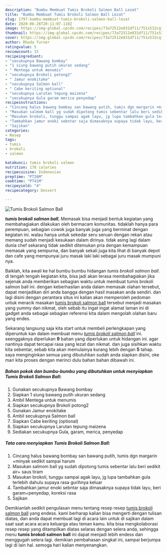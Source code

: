```yaml
---
description: "Bumbu Membuat Tumis Brokoli Salmon Ball Lezat"
title: "Bumbu Membuat Tumis Brokoli Salmon Ball Lezat"
slug: 1797-bumbu-membuat-tumis-brokoli-salmon-ball-lezat
date: 2020-06-26T20:11:07.110Z
image: https://img-global.cpcdn.com/recipes/73a72512e831df11/751x532cq70/tumis-brokoli-salmon-ball-foto-resep-utama.jpg
thumbnail: https://img-global.cpcdn.com/recipes/73a72512e831df11/751x532cq70/tumis-brokoli-salmon-ball-foto-resep-utama.jpg
cover: https://img-global.cpcdn.com/recipes/73a72512e831df11/751x532cq70/tumis-brokoli-salmon-ball-foto-resep-utama.jpg
author: Rhoda Turner
ratingvalue: 5
reviewcount: 15
recipeingredient:
- "secukupnya Bawang bombay"
- "1 siung bawang putih ukuran sedang"
- " Mentega untuk menumis"
- "secukupnya Brokoli potong2"
- " Jamur enokitake"
- "secukupnya Salmon ball"
- " Cabe keriting optional"
- "secukupnya Larutan tepung maizena"
- "secukupnya Gula garam merica penyedap"
recipeinstructions:
- "Cincang halus bawang bombay san bawang putih, tumis dgn margarin +minyak sedikit sampai harum"
- "Masukan salmom ball yg sudah dipotong tumis sebentar lalu beri sedikit air+ saus tiram"
- "Masukan brokoli, tunggu sampai agak layu, jg lupa tambahkan gula terlebih dahulu supaya rasa gurihnya keluar"
- "Tambahkan jamur enoki sebntar saja dimasaknya supaya tidak layu, beri garam+penyedap, koreksi rasa"
- "Sajikan"
categories:
- Resep
tags:
- tumis
- brokoli
- salmon

katakunci: tumis brokoli salmon 
nutrition: 178 calories
recipecuisine: Indonesian
preptime: "PT26M"
cooktime: "PT41M"
recipeyield: "4"
recipecategory: Dessert

---
```



![Tumis Brokoli Salmon Ball](https://img-global.cpcdn.com/recipes/73a72512e831df11/751x532cq70/tumis-brokoli-salmon-ball-foto-resep-utama.jpg)

<b><i>tumis brokoli salmon ball</i></b>, Memasak bisa menjadi bentuk kegiatan yang membahagiakan dilakukan oleh bermacam komunitas. tidaklah hanya para perempuan, sebagian cowok juga banyak juga yang berminat dengan kegiatan ini. walau hanya untuk sekedar seru seruan dengan rekan atau memang sudah menjadi kesukaan dalam dirinya. tidak asing lagi dalam dunia chef sekarang tidak sedikit ditemukan pria dengan kemampuan memasak yang sempurna, dan banyak sekali juga kita lihat di banyak depot dan cafe yang mempunyai juru masak laki laki sebagai juru masak mumpuni nya.

Baiklah, kita awali ke hal bumbu bumbu hidangan <i>tumis brokoli salmon ball</i>. di tengah tengah kegiatan kita, bisa jadi akan terasa membahagiakan jika sejenak anda memberikan sebagian waktu untuk membuat tumis brokoli salmon ball ini. dengan keberhasilan anda dalam memasak olahan tersebut, dapat menjadikan diri anda bangga dengan hasil masakan anda sendiri. dan lagi disini dengan perantara situs ini kalian akan memperoleh pedoman untuk meracik masakan <u>tumis brokoli salmon ball</u> tersebut menjadi masakan yang yummy dan nikmat, oleh sebab itu ingat ingat alamat laman ini di gadget anda sebagai sebagian referensi kita dalam mengolah olahan baru yang endes.




Sekarang langsung saja kita start untuk membeli perlengkapan yang diperuntuk kan dalam membuat menu <u><i>tumis brokoli salmon ball</i></u> ini. seenggaknya diperlukan <b>9</b> bahan yang diperlukan untuk hidangan ini. agar nantinya dapat tercapai rasa yang lezat dan nikmat. dan juga sisihkan waktu kita sebentar, sebab kita akan memulainya kurang lebih dengan <b>5</b> tahap. saya menginginkan semua yang dibutuhkan sudah anda siapkan disini, oke mari kita proses dengan merinci dulu bahan bahan dibawah ini.

<!--inarticleads1-->

##### Bahan pokok dan bumbu-bumbu yang dibutuhkan untuk menyiapkan Tumis Brokoli Salmon Ball:

1. Gunakan secukupnya Bawang bombay
1. Siapkan 1 siung bawang putih ukuran sedang
1. Ambil  Mentega untuk menumis
1. Siapkan secukupnya Brokoli potong2
1. Gunakan  Jamur enokitake
1. Ambil secukupnya Salmon ball
1. Siapkan  Cabe keriting (optional)
1. Siapkan secukupnya Larutan tepung maizena
1. Sediakan secukupnya Gula, garam, merica, penyedap




<!--inarticleads2-->

##### Tata cara menyiapkan Tumis Brokoli Salmon Ball:

1. Cincang halus bawang bombay san bawang putih, tumis dgn margarin +minyak sedikit sampai harum
1. Masukan salmom ball yg sudah dipotong tumis sebentar lalu beri sedikit air+ saus tiram
1. Masukan brokoli, tunggu sampai agak layu, jg lupa tambahkan gula terlebih dahulu supaya rasa gurihnya keluar
1. Tambahkan jamur enoki sebntar saja dimasaknya supaya tidak layu, beri garam+penyedap, koreksi rasa
1. Sajikan




Demikianlah sedikit pengulasan menu tentang resep resep <u>tumis brokoli salmon ball</u> yang endess. kami berharap kalian bisa mengerti dengan tulisan diatas, dan anda dapat membuat lagi di acara lain untuk di sajikan dalam saat saat acara acara keluarga atau teman kamu. kita bisa mengkolaborasi resep resep yang ditampilkan diatas selaras dengan selera anda, sehingga menu <b>tumis brokoli salmon ball</b> ini dapat menjadi lebih endess dan menggugah selera lagi. demikian pembahasan singkat ini, sampai berjumpa lagi di lain hal. semoga hari kalian menyenangkan.
